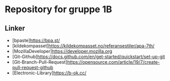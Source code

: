 # Repository for gruppe 1B

## Linker 
* [bpaste]https://bpa.st/
* [kildekompasset]https://kildekompasset.no/referansestiler/apa-7th/
* [MozillaDeveloper]https://developer.mozilla.org
* [Git-Github]https://docs.github.com/en/get-started/quickstart/set-up-git
* [Git-Branch-Pull-Request]https://opensource.com/article/19/7/create-pull-request-github 
* [Electronic-Library]https://b-ok.cc/ 